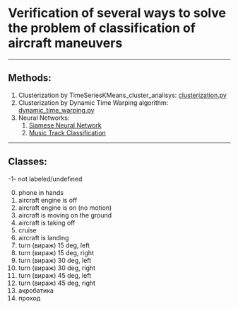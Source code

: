 # Verification of several ways to solve the problem of classification of aircraft maneuvers
___
## Methods:
1. Clusterization by TimeSeriesKMeans_cluster_analisys: [clusterization.py](https://github.com/ikonushok/My_projects/blob/main/Tabular%20Data/Aircraft_maneuvers_classification/clusterization.py)
2. Clusterization by Dynamic Time Warping algorithm: [dynamic_time_warping.py](https://github.com/ikonushok/My_projects/blob/main/Tabular%20Data/Aircraft_maneuvers_classification/dynamic_time_warping.py)
3. Neural Networks: 
   1. [Siamese Neural Network](https://towardsdatascience.com/how-to-train-your-siamese-neural-network-4c6da3259463)
   2. [Music Track Classification](https://github.com/ikonushok/My_projects/tree/main/Sound)
___
## Classes:
-1- not labeled/undefined

0. phone in hands
1. aircraft engine is off
2. aircraft engine is on (no motion)
3. aircraft is moving on the ground
4. aircraft is taking off
5. cruise
6. aircraft is landing
7. turn (вираж) 15 deg, left
8. turn (вираж) 15 deg, right
9. turn (вираж) 30 deg, left
10. turn (вираж) 30 deg, right
11. turn (вираж) 45 deg, left
12. turn (вираж) 45 deg, right
13. акробатика
14. проход
